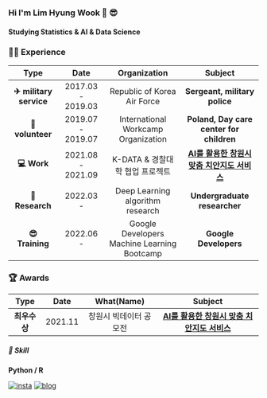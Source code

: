### Hi I'm Lim Hyung Wook 👋 😎
#### Studying Statistics & AI & Data Science   


### 🙋‍♂️ Experience

| **Type** | **Date** | **Organization** | **Subject** |
|:--------:|:--------:|:--------:|:--------:|
| **✈ military service**| 2017.03 - 2019.03 | Republic of Korea Air Force | **Sergeant, military police**
| **🙌 volunteer** | 2019.07 - 2019.07 | International Workcamp Organization | **Poland, Day care center for children** 
| **💻 Work**  | 2021.08 - 2021.09 | K-DATA & 경찰대학 협업 프로젝트 | **[AI를 활용한 창원시 맞춤 치안지도 서비스](https://github.com/hwlim2010/2021_-Project_police_univ)** |
| **📖 Research**  | 2022.03 - | Deep Learning algorithm research | **Undergraduate researcher** |
| **😎 Training**  | 2022.06 -  | Google Developers Machine Learning Bootcamp | **Google Developers** |


### 🏆 Awards

| **Type** | **Date** | **What(Name)** | **Subject** |
|:--------:|:--------:|:--------:|:--------:|
| **최우수상** | 2021.11 | 창원시 빅데이터 공모전 | **[AI를 활용한 창원시 맞춤 치안지도 서비스](https://github.com/hwlim2010/2021_-Project_police_univ)** |

##### 🧩 Skill  

**Python / R**    

[![insta](https://img.shields.io/badge/Instagram-ff69b4?style=for-the-badge&logo=instagram&logoColor=white&link=https://www.instagram.com/caesium_y/)](https://www.instagram.com/dlaguddnr/)
[![blog](https://img.shields.io/badge/tistory-blog-000000?style=for-the-badge&logo=tistory&logoColor=white&link=https://caesiumy.github.io/)](https://dlaguddnr.tistory.com/)

